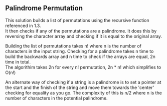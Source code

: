 ## Palindrome Permutation

This solution builds a list of permutations using the recursive function referenced in 1.3.  
It then checks if any of the permutations are a palindrome. It does this by reversing the character array and checking if it is equal to the original array.  

Building the list of permutations takes n! where n is the number of characters in the input string. Checking for a palindrome takes n time to build the backwards array and n time to check if the arrays are equal, 2n time in total.  
The algorithim takes 2n for every n! permutation, 2n * n! which simplifies to O(n!)

An alternate way of checking if a string is a palindrome is to set a pointer at the start and the finish of the string and move them towards the 'center' checking for equality as you go. The complexity of this is n/2 where n is the number of characters in the potential palindrome.